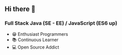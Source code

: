 ## Hi there 👋

### Full Stack Java (SE - EE) / JavaScript (ES6 up)
- 😁 Enthusiast Programmers
- 📚 Continuous Learner
- 💻 Open Source Addict
